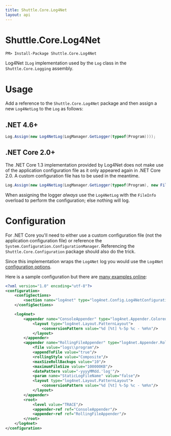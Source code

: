 ```yaml
---
title: Shuttle.Core.Log4Net
layout: api 
---
```

# Shuttle.Core.Log4Net

```
PM> Install-Package Shuttle.Core.Log4Net
```

Log4Net `ILog` implementation used by the `Log` class in the `Shuttle.Core.Logging` assembly.

# Usage

Add a reference to the `Shuttle.Core.Log4Net` package and then assign a new `Log4NetLog` to the `Log` as follows:

## .NET 4.6+

``` c#
Log.Assign(new Log4NetLog(LogManager.GetLogger(typeof(Program))));
```

## .NET Core 2.0+

The .NET Core 1.3 implementation provided by Log4Net does not make use of the application configuration file as it only appeared again in .NET Core 2.0.  A custom configuration file has to be used in the meantime.

``` c#
Log.Assign(new Log4NetLog(LogManager.GetLogger(typeof(Program), new FileInfo("log4net.config"))));
```

When assigning the logger *always* use the `Log4NetLog` with the `FileInfo` overload to perform the configuration; else nothing will log.

# Configuration

For .NET Core you'll need to either use a custom configuration file (not the application configuration file) or reference the `System.Configuration.ConfigurationManager`.  Referencing the `Shuttle.Core.Configuration` package should also do the trick.

Since this implementation wraps the `Log4Net` log you would use the `Log4Net` [configuration options](https://logging.apache.org/log4net/release/manual/configuration.html).

Here is a sample configuration but there are [many examples online](https://logging.apache.org/log4net/release/config-examples.html):

``` xml
<?xml version="1.0" encoding="utf-8"?>
<configuration>
    <configSections>
        <section name="log4net" type="log4net.Config.Log4NetConfigurationSectionHandler, log4net"/>
    </configSections>

    <log4net>
        <appender name="ConsoleAppender" type="log4net.Appender.ColoredConsoleAppender">
            <layout type="log4net.Layout.PatternLayout">
                <conversionPattern value="%d [%t] %-5p %c - %m%n"/>
            </layout>
        </appender>
        <appender name="RollingFileAppender" type="log4net.Appender.RollingFileAppender">
            <file value="logs\\program"/>
            <appendToFile value="true"/>
            <rollingStyle value="Composite"/>
            <maxSizeRollBackups value="10"/>
            <maximumFileSize value="100000KB"/>
            <datePattern value="-yyyyMMdd.'log'"/>
            <param name="StaticLogFileName" value="false"/>
            <layout type="log4net.Layout.PatternLayout">
                <conversionPattern value="%d [%t] %-5p %c - %m%n"/>
            </layout>
        </appender>
        <root>
            <level value="TRACE"/>
            <appender-ref ref="ConsoleAppender"/>
            <appender-ref ref="RollingFileAppender"/>
        </root>
    </log4net>
</configuration>
```